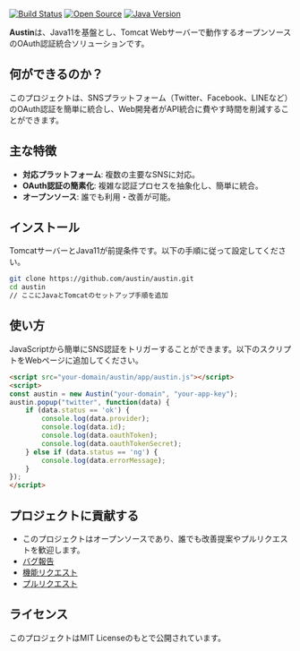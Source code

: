 [![Build Status](https://travis-ci.org/livlog-llc/austin.svg?branch=master)](https://travis-ci.org/livlog-llc/austin)  [![Open Source](https://badges.frapsoft.com/os/v1/open-source.svg?v=103)](https://github.com/livlog-llc/austin) [![Java Version](https://img.shields.io/badge/java-11-blue.svg)](https://openjdk.java.net/projects/jdk/17/)

**Austin**は、Java11を基盤とし、Tomcat Webサーバーで動作するオープンソースのOAuth認証統合ソリューションです。

## 何ができるのか？

このプロジェクトは、SNSプラットフォーム（Twitter、Facebook、LINEなど）のOAuth認証を簡単に統合し、Web開発者がAPI統合に費やす時間を削減することができます。

## 主な特徴

- **対応プラットフォーム**: 複数の主要なSNSに対応。
- **OAuth認証の簡素化**: 複雑な認証プロセスを抽象化し、簡単に統合。
- **オープンソース**: 誰でも利用・改善が可能。

## インストール

TomcatサーバーとJava11が前提条件です。以下の手順に従って設定してください。

```sh
git clone https://github.com/austin/austin.git
cd austin
// ここにJavaとTomcatのセットアップ手順を追加
```

## 使い方

JavaScriptから簡単にSNS認証をトリガーすることができます。以下のスクリプトをWebページに追加してください。

```html
<script src="your-domain/austin/app/austin.js"></script>
<script>
const austin = new Austin("your-domain", "your-app-key");
austin.popup("twitter", function(data) {
    if (data.status == 'ok') {
        console.log(data.provider);
        console.log(data.id);
        console.log(data.oauthToken);
        console.log(data.oauthTokenSecret);
    } else if (data.status == 'ng') {
        console.log(data.errorMessage);
    }
});
</script>
```

## プロジェクトに貢献する

- このプロジェクトはオープンソースであり、誰でも改善提案やプルリクエストを歓迎します。
- [バグ報告](https://github.com/livlog-llc/austin/issues)
- [機能リクエスト](https://github.com/livlog-llc/austin/issues)
- [プルリクエスト](https://github.com/livlog-llc/austin/pulls)

## ライセンス

このプロジェクトはMIT Licenseのもとで公開されています。
